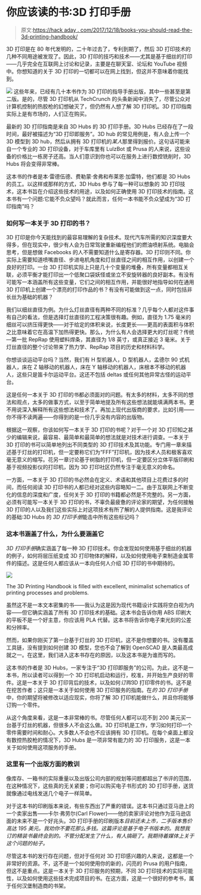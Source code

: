# 你应该读的书:3D 打印手册

> 原文:[https://hack aday . com/2017/12/18/books-you-should-read-the-3d-printing-handbook/](https://hackaday.com/2017/12/18/books-you-should-read-the-3d-printing-handbook/)

3D 打印是在 80 年代发明的，二十年过去了，专利到期了，然后 3D 打印技术的几种不同用途被发现了。因此，3D 打印的技巧和技术——尤其是基于细丝的打印——几乎完全在互联网上讨论和记录，主要是在聊天室、论坛和 YouTube 视频中。你想知道的关于 3D 打印的一切都可以在网上找到，但这并不意味着你能找到。

[![](../Images/d53fff366c8f12ccde2630bd7e683af2.png)](https://hackaday.com/wp-content/uploads/2017/12/3dprintinghandbookcover.png) 这些年来，已经有几十本书作为 3D 打印的指导手册出版，其中一些甚至是第二版。是的，尽管 3D 打印机从 TechCrunch 的头条新闻中消失了，尽管公众对计算机控制的热胶枪的幻想破灭了，但仍然有人想了解 3D 打印机。3D 打印指南实际上是有市场的，人们正在购买。

最新的 3D 打印指南是来自 3D Hubs 的 3D 打印手册。3D Hubs 已经存在了一段时间，最好被描述为“3D 打印即服务”。3D hub 的常见用例是，有人会上传一个 3D 模型到 3D hub，然后从拥有 3D 打印机的*某人*那里得到报价。这句话可能来自一个专业的 3D 打印设备，对于车库里有 LulzBot 或 Prusa 的人来说，这些设备的价格比一栋房子还高。当人们意识到你也可以在服务上进行数控铣削时，3D Hubs 将会变得非常棒。

这本书的作者是本·雷德伍德、费勒蒙·舍弗和布莱恩·加雷特，他们都是 3D Hubs 的员工。以这样或那样的方式，3D Hubs 参与了每一种可以想象的 3D 打印技术，这本书旨在介绍这些技术的用途，以及如何正确使用 3D 打印技术的指南。这本书有一个问题:它能不负众望吗？就此而言，任何一本书能不负众望成为“3D 打印指南”吗？

### 如何写一本关于 3D 打印的书？

3D 打印是你今天能找到的最容易理解的复杂技术。现代汽车所需的知识深度要大得多，但在现实中，很少有人会为日常驾驶重新编程他们的燃油喷射系统。电脑会思考，但是想做 Facebooks 的人不需要知道什么是寄存器。3D 打印则不同。你实际上需要知道喷嘴直径、步进电机角度和灯丝直径之间的相互作用，以创建一个良好的打印。一台 3D 打印机实际上只是几十个变量的堆叠，所有变量都相互关联，必须平衡才能打印出一个低聚口袋妖怪或坐立不安旋转器的良好副本。有没有可能写一本涵盖所有这些变量，它们之间的相互作用，并能很好地指导如何在通用 3D 打印机上创建一个漂亮的打印作品的书？有没有可能做到这一点，同时包括非长丝为基础的机器？

我们以细丝直径为例。为什么灯丝直径有两种不同的标准？几乎每个人都对这件事有自己的看法，但是选择灯丝直径的工程决策很有趣。例如，直径为 1.75 毫米的细丝可以挤压得更快——对于给定的体积来说，长度更长——更高的表面积与体积之比意味着它在高温下加热得更快。那么，为什么有人会选择更大的灯丝呢？传统—第一批 RepRap 使用塑料焊条，其直径为 1/8 英寸，或真正接近 3 毫米。关于灯丝直径的整个讨论带来了热力学、RepRap 项目的历史和材料科学。

你想谈谈运动平台吗？当然，我们有 H 型机器人，D 型机器人，孟德尔 90 式机器人，床在 Z 轴移动的机器人，床在 Y 轴移动的机器人，床根本不移动的机器人，这些只是笛卡尔运动平台。这还不包括 deltas 或任何其他异常古怪的运动平台。

这是任何一本关于 3D 打印的书都必须面对的问题。有太多的材料，太多不同的想法和观点，太多的做事方式，以至于简单地提及所有这些想法就能填满两本书。更不用说深入解释所有这些想法和技术了。再加上现代出版商的要求，比如引用——你不得不读两遍——你得到的是一份几乎没有内容的出版物。

根据这一观察，你该如何写一本关于 3D 打印的书呢？对于一个对 3D 打印知之甚少的编辑来说，最容易、最简单和最简单的想法就是对技术进行调查。一本关于 3D 打印的书可以简单地列出不同类型的 3D 打印技术及其功能。专门用一章来描述基于灯丝的打印机，但一定要称它们为“FFF”打印机，因为技术人员和极客喜欢毫无意义的缩写。花另一章讨论基于树脂的打印机，但一定要区分立体平版印刷和基于视频投影仪的打印机，因为 3D 打印社区仍然专注于毫无意义的命名。

一方面，一本关于 3D 打印的书必然会在定义、术语和其他项目上花费过多的时间，而任何阅读 3D 打印书的人都已经对这些内容略知一二。由于互联网上不断变化的信息的深度和广度，任何关于 3D 打印的书籍都必然是不完整的。另一方面，必须有可能写一本关于 3D 打印的书，不辜负最疲惫的评论家的期望，为任何接触 3D 打印的人以及我们这些实际上对这项技术有所了解的人提供指南。这是我评论的基础:3D Hubs 的 *3D 打印手册*能击中所有这些标记吗？

### 这本书涵盖了什么，为什么要涵盖它

*3D 打印手册*确实涵盖了每一种 3D 打印技术。你会发现如何使用基于细丝的机器的例子，如何将层压纸变成 3D 打印物体的解释，以及如何使用电子束制造金属零件的描述。这是任何人都应该从一本向任何人介绍 3D 打印的书中期待的。

[![](../Images/1e4b2952282c2f1762498041983c7ce6.png)](https://hackaday.com/wp-content/uploads/2017/12/schematic_again.jpg)

The 3D Printing Handbook is filled with excellent, minimalist schematics of printing processes and problems.

虽然这不是一本文本密集的书——我认为这是因为现代书籍设计实践将空白视为内容——但它确实涵盖了所有 3D 打印技术的基础。这本书会告诉你用 ABS 印刷大的平板不是一个好主意，你应该用 PLA 代替。这本书将告诉你电子束光刻的公差和分辨率。

然而，如果你刚买了第一台基于灯丝的 3D 打印机，这不是你想要的书。没有覆盖工具链，没有提到如何创建 3D 模型，您也不会了解到 OpenSCAD 是人类最高成就之一。在这里，我们进入这本书存在的原因，以及这本书是为谁而写的。

这本书的作者是 3D Hubs，一家专注于“3D 打印即服务”的公司。为此，这不是一本书，所以读者可以得到一个 3D 打印机启动和运行，校准，并开始生产良好的零件。这是一本关于 3D 打印背后的技术，以及如何*订购*3D 打印零件的书。这不是在挖苦作者；这只是一本关于如何使用 3D 打印服务的指南。在*的 3D 打印手册*中，你的期望将被修改以适应现实，你将了解 3D 打印机能做什么，并且你将能够订购一个零件。

从这个角度来看，这是一本非常棒的书。尽管任何人都可以花不到 200 美元买一台基于灯丝的机器，但很多人不会这么做。3D 打印机是工作，学习如何打印一个零件需要时间和耐心。大多数人不会也不应该拥有 3D 打印机。在每个桌面上都没有数控热胶枪的情况下，3D Hubs 是一项非常有能力的 3D 打印服务，这是一本关于如何使用这项服务的手册。

### 这里有一个出版方面的教训

像库存、一箱书的实际重量以及出版公司内部的规划等问题都超出了书评的范围，在这种情况下，这些真的无关紧要；你可以购买电子书形式的 3D 打印手册，送货就像通过电线发送几个电子一样简单。

对于这本书的印刷版本来说，有些东西出了严重的错误。这本书只通过亚马逊上的一个卖家出售——卡尔·弗劳尔(Carl Flower)——他的卖家评论对他作为亚马逊店面的未来不是一个好兆头。3D 打印手册的印刷版本*目前还未上市，二手版本售价高达 195 美元。我劝你不要花那么多钱。这篇评论是基于电子书版本的。我想我订的精装书最终会到的。不管分配发生了什么，有人搞砸了。我期待着媒体上关于这个问题的帖子。*

尽管这本书的发行存在问题，但对于任何对 3D 打印感兴趣的人来说，这都是一个非常好的资源。不，这不是一个如何使用你的新的，闪亮的 Prusa 的用户指南，但这不是重点。这是一本关于 3D 打印服务的预期，不同 3D 打印技术的实际可能性，以及如何使用这些技术完成项目的书。在这方面，这是一个很好的参考书，属于任何汉堡制造商的书架。